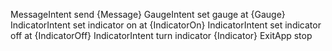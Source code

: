 
MessageIntent send {Message}
GaugeIntent set gauge at {Gauge}
IndicatorIntent set indicator on at {IndicatorOn}
IndicatorIntent set indicator off at {IndicatorOff}
IndicatorIntent turn indicator {Indicator}
ExitApp stop
